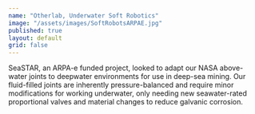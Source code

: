 ```yaml
---
name: "Otherlab, Underwater Soft Robotics"
image: "/assets/images/SoftRobotsARPAE.jpg"
published: true
layout: default
grid: false
---
```

SeaSTAR, an ARPA-e funded project, looked to adapt our NASA above-water joints to deepwater environments for use in deep-sea mining. Our fluid-filled joints are inherently pressure-balanced and require minor modifications for working underwater, only needing new seawater-rated proportional valves and material changes to reduce galvanic corrosion.
